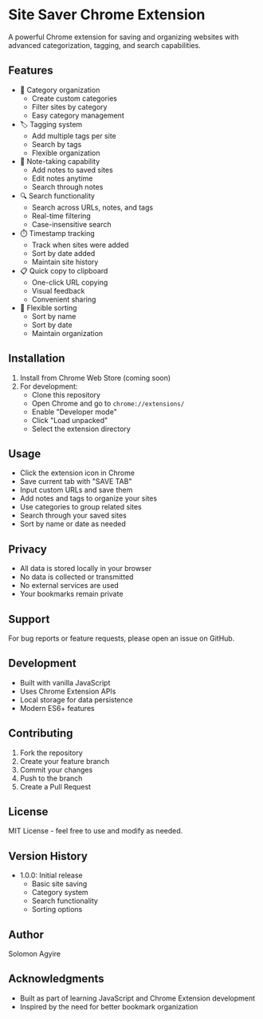 # Site Saver Chrome Extension

A powerful Chrome extension for saving and organizing websites with advanced categorization, tagging, and search capabilities.

## Features
- 📂 Category organization
  - Create custom categories
  - Filter sites by category
  - Easy category management
- 🏷️ Tagging system
  - Add multiple tags per site
  - Search by tags
  - Flexible organization
- 📝 Note-taking capability
  - Add notes to saved sites
  - Edit notes anytime
  - Search through notes
- 🔍 Search functionality
  - Search across URLs, notes, and tags
  - Real-time filtering
  - Case-insensitive search
- ⏱️ Timestamp tracking
  - Track when sites were added
  - Sort by date added
  - Maintain site history
- 📋 Quick copy to clipboard
  - One-click URL copying
  - Visual feedback
  - Convenient sharing
- 🔄 Flexible sorting
  - Sort by name
  - Sort by date
  - Maintain organization

## Installation
1. Install from Chrome Web Store (coming soon)
2. For development:
   - Clone this repository
   - Open Chrome and go to `chrome://extensions/`
   - Enable "Developer mode"
   - Click "Load unpacked"
   - Select the extension directory

## Usage
- Click the extension icon in Chrome
- Save current tab with "SAVE TAB"
- Input custom URLs and save them
- Add notes and tags to organize your sites
- Use categories to group related sites
- Search through your saved sites
- Sort by name or date as needed

## Privacy
- All data is stored locally in your browser
- No data is collected or transmitted
- No external services are used
- Your bookmarks remain private

## Support
For bug reports or feature requests, please open an issue on GitHub.

## Development
- Built with vanilla JavaScript
- Uses Chrome Extension APIs
- Local storage for data persistence
- Modern ES6+ features

## Contributing
1. Fork the repository
2. Create your feature branch
3. Commit your changes
4. Push to the branch
5. Create a Pull Request

## License
MIT License - feel free to use and modify as needed.

## Version History
- 1.0.0: Initial release
  - Basic site saving
  - Category system
  - Search functionality
  - Sorting options

## Author
Solomon Agyire

## Acknowledgments
- Built as part of learning JavaScript and Chrome Extension development
- Inspired by the need for better bookmark organization 
